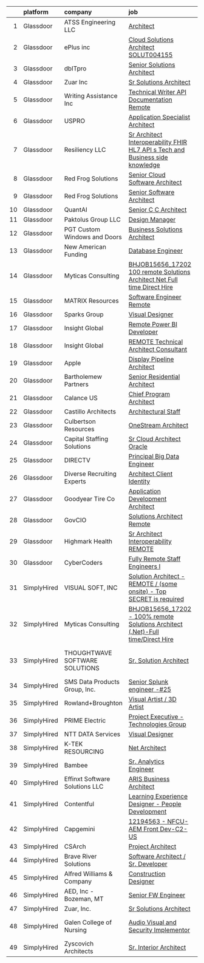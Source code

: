 

|    | platform    | company                        | job                                                                                                                                                                                                                                                                                                                                                                                                                                                                                                                                                                                                                                                                                                                                                                                                                                                                                                                                                                                                                                                                                                                                                                                                                                                                                                                                                                                   | update_time   | location                       |
|---:|:------------|:-------------------------------|:--------------------------------------------------------------------------------------------------------------------------------------------------------------------------------------------------------------------------------------------------------------------------------------------------------------------------------------------------------------------------------------------------------------------------------------------------------------------------------------------------------------------------------------------------------------------------------------------------------------------------------------------------------------------------------------------------------------------------------------------------------------------------------------------------------------------------------------------------------------------------------------------------------------------------------------------------------------------------------------------------------------------------------------------------------------------------------------------------------------------------------------------------------------------------------------------------------------------------------------------------------------------------------------------------------------------------------------------------------------------------------------|:--------------|:-------------------------------|
|  1 | Glassdoor   | ATSS Engineering  LLC          | [Architect](https://www.glassdoor.com/partner/jobListing.htm?pos=108&ao=1110586&s=58&guid=00000181d24c7a1eac890063729eec3d&src=GD_JOB_AD&t=SR&vt=w&ea=1&cs=1_aa538ca0&cb=1657090636874&jobListingId=1007984736159&cpc=33AFB7EF5A21FBC5&jrtk=3-0-1g794oundii1b801-1g794ounsi9ib800-c5a7ce7d3dd1570d--6NYlbfkN0CzTGK54TMLaR9fIcoqAIwtCc2KaAf0JHfl-B5wtAvHtrd9B6yRC3fzZRrvlcLyEap51I6rP62D4910U15aJ-R3p15kx-q2uArv-mwIkNLrSfmNdImWhh83GmXVR7VcSG0y-S4joKXRibnsQPHVSTFJRA9TgYE2nN6GtbdpV9fuBsccCi59G96UsdGUfy4ikfownBoMFxxhRpEo4_o5UtutQAr0waQ8krm7KTV6j-BZuRB_k5K0JQK9ZhoXObZRHDSAIJDLsY4ideWawQVgGUSc3nZtuKNEEgNaFMMR_5_bDu-t2QYdmYxbR3qDe8vG_csVS36PFLyQCYoK_EtDnkFRniDX3z0FkfdCzNaVUoAgBLVoEQkPLAvGIjyt_RZ5SpDl2-Uxs_TluvUXw9t0eGyqaRXOZF1sMtrk9T9PFVgmtBD4y3_UN7lFVy4wJcahthX85vHgXbgG7x8njy1ATAtK-9l1PiG8kpEx85VSaeIQk0xN6cK3elHq55h7lsPrvAby3Lqd924cQqa3naE0H5jF)                                                                                                                                                                                                                                                                                                                                                                                                                                                                                                                  | 24h           | Birmingham, AL                 |
|  2 | Glassdoor   | ePlus inc                      | [Cloud Solutions Architect   SOLUT004155](https://www.glassdoor.com/partner/jobListing.htm?pos=119&ao=1110586&s=58&guid=00000181d24c7a1eac890063729eec3d&src=GD_JOB_AD&t=SR&vt=w&ea=1&cs=1_988a79cf&cb=1657090636876&jobListingId=1007968314054&cpc=FA84DF7EA1EC2398&jrtk=3-0-1g794oundii1b801-1g794ounsi9ib800-aa9ac521751e4a03--6NYlbfkN0B4q5ZfxtiYuHthRCrlNTaH3IgnRrb9iipLWN6eJD-7mZ_ik5fnnuNKhefJl6Hd3601n-WqgtBvik5BODLvtZfVzb7egCjMIqj0sUzE-VhJAWQ1Qsr6hPLvSHulrq9yltCQIA05kEEqiJ_OpV6n5DXKK0r1b-kjVfzWyh2KStUPn5XNjvv3NJH-KQXjUNvm1kd0w5wXz1HFnyAPRbWX7tRJHT5msgqFu9WQXnDGhnohgUrhzR_33fs29xABVt63r6D5bjXTS1KOGxnBoJh_Mir2QCM6iVT3z8IvSVLSKFfadPs5IZhYkCJHZjE131NQWugcsXSVIfWNcbpqgEDu-rI6EqjWuSMJusmLvG6jZUN_nJ-evUX0_uYDma_slEleuB90MlvaVjdhWNOk8Kv8tHfKfCMi29P6_K2ToHZoFjKITu8fO3Y-WzDHwkyx1nODdnzyIxTd30nOCqZhEgEbD2nmC7PPYQPDxh-Fw6uoFzAIzwOZpCy2vtFpRcw9Cg95sQLtzLpyh18q9ui1JX4D3PqhLfczDvAwtAc%3D)                                                                                                                                                                                                                                                                                                                                                                                                                                                                      | 7d            | Remote                         |
|  3 | Glassdoor   | dbITpro                        | [Senior Solutions Architect](https://www.glassdoor.com/partner/jobListing.htm?pos=106&ao=1110586&s=58&guid=00000181d24c7a1eac890063729eec3d&src=GD_JOB_AD&t=SR&vt=w&ea=1&cs=1_28517a7b&cb=1657090636873&jobListingId=1007985071545&cpc=3E251C7E648E8D76&jrtk=3-0-1g794oundii1b801-1g794ounsi9ib800-600621c03c6bef81--6NYlbfkN0BzyIYrTMR_AjNKh_kvAG8N613gtHPANQ3sdLTkrtBd-xkCCUeUNGN61mnNShHWsimHpvX4opqe1cle5RXX913cvVBjQvDkYtMXFJ93G34yd8nv3c-G04NguBi9DG_Vs72rFD4bGekvxTd_f02csFGFGPir0rzH_aJm6NJp6oSrn4x0CYNSrRz5Wp3sxTU0Fe1lUr44IJktbvnWLVD66nLaTHMO1t0x_XLic1x_M_wyoqOVQqys99xh60oNkj9jvtodIc-dGUg8QYuAi1Nm-aaNckfZb2JhbaH0VmEO_98HocBaFwO_H5pN7rohBXbZa_p5Dk0Q1zhYW7Zq2Qqo7dLT124VWnAUV1TIJSLP0D0ptuZnpifLZR1wxeJpSmefoxd0ma044LPNqGy7hjrYGF5svS0fxlO-gzClRNWiSp1vChexw1hc3V9urZQdV5k8qQVflEbZeMM6SzD2ghAyuOBpXiT5Uh-ZUX_d9pPLI6hznjwak1nnQHrO1zs0kuF7eUi6a3qZaitQOA%3D%3D)                                                                                                                                                                                                                                                                                                                                                                                                                                                                                                     | 24h           | Remote                         |
|  4 | Glassdoor   | Zuar  Inc                      | [Sr Solutions Architect](https://www.glassdoor.com/partner/jobListing.htm?pos=105&ao=1110586&s=58&guid=00000181d24c7a1eac890063729eec3d&src=GD_JOB_AD&t=SR&vt=w&ea=1&cs=1_75c4a6b6&cb=1657090636873&jobListingId=1007979717767&cpc=FDA93C03AE7AED37&jrtk=3-0-1g794oundii1b801-1g794ounsi9ib800-26027f98ae2fe2ec--6NYlbfkN0AZiaPZyccuKjlre0e0RaBFeO48J0QExrO5hcuLctOVaIu_7Bvz8W8Uj9uVDP_Ge9XRUcrpyv0FVogkQ_lK-4ONOwfmkzud88MWUV6exsPHUQOSqNgQMYty6nq--qGXlcDZOwzTZ_BTPY6j6bzEM8_fl7fQW5ADFvmu69yw_sr8j0Q7WBm250hItitmd9b5wQGQuDnQSe7WjjgHyRs0hztqxyiPhVO0wvEQRVkmvQ7SYXOL0sBePptMp5bbGbrorP_PdfIi5uT_pAI97idquzpijslzfbRwBMfeP4Io7-MsYRuS6xdd0NmKM1cQJuWqzMdWQUCIfMh-ztuzHfeWNuJJi3maaR-7Wdr263aXxuUNDGVgj5o2-oR2aeP2Nr2khPn4AGEn5Z7LacZLh3HMed_0qqV2pmc6KFrW-Ezcnp4RWo4byonYE0L7BTCYSklbUSUmpIk8fEihqXsJky-OYBRb0Z0gYrW4LHa1x5P4LLLuCRYk7zy2pi58LUK7bxXVy_o%3D)                                                                                                                                                                                                                                                                                                                                                                                                                                                                                                                       | 2d            | Remote                         |
|  5 | Glassdoor   | Writing Assistance  Inc        | [Technical Writer   API Documentation   Remote](https://www.glassdoor.com/partner/jobListing.htm?pos=121&ao=1110586&s=58&guid=00000181d24c7a1eac890063729eec3d&src=GD_JOB_AD&t=SR&vt=w&ea=1&cs=1_118beeaf&cb=1657090636876&jobListingId=1007972107484&cpc=632C08DE5A4EA969&jrtk=3-0-1g794oundii1b801-1g794ounsi9ib800-8c97d43449a96c1a--6NYlbfkN0CbyqwCxf7BnLAPLY6j6nCmjwAv0qpbHdzsE_kjzGwLatUrg5kenURRh9CLOawPIOyGzBRND0PUALeFWx_BHiBDgA5vWY8tU1iccnSMpqj3nAIZ7Y0GqskV8PEyb4TbZ1-NV9dzv1VnQJXS76ACadLtr0ZZwfnAWj13ax1XoJ6jA7nIIF0XGmWH0LXuef746C0bJpjq31RK2jKqKd22RsD7fawmXWKzFrAoQaIFGLwiwqjXeeCjhPQWhqxRIoH9_k-TYBYwAUm0oEhuGq7VevcePUpqoSPIqVW6g6AIh4498zl4GdBrgvcgS__EYz3DZ6LCKqdsHhE6ngdewlSIv6jf1esFMXzY2hNyUUQhDENDjAfAj_SbCwQxD6HZwpwJw0I91Gsqo2Gq1IdmibjLpgIDEEWVL9F1eKdTL1sCazS3Boy7Yug0dLXZ6MPlyKcdpTjcsBIlkotbexYRhkiDdCuGSYHk7NPX90PmEG6mFJQLqlfxthQj_Gi3NJ-IqLzcnjVwcFUAd3ESDW8quTOkKh4u)                                                                                                                                                                                                                                                                                                                                                                                                                                                                              | 6d            | Remote                         |
|  6 | Glassdoor   | USPRO                          | [Application Specialist Architect](https://www.glassdoor.com/partner/jobListing.htm?pos=116&ao=1110586&s=58&guid=00000181d24c7a1eac890063729eec3d&src=GD_JOB_AD&t=SR&vt=w&ea=1&cs=1_345611c7&cb=1657090636876&jobListingId=1007977360006&cpc=92BEE8AC7E71C1CB&jrtk=3-0-1g794oundii1b801-1g794ounsi9ib800-945441cad278d235--6NYlbfkN0BRn4zFEnrE7Hgq_DYkZ6ukOxkKFK2hKx5vcgIJkJGtHqKbh0Raz9H8xYK0_bRMnt1LsfWYW8LUgJx2lomVMGTNMuh32EE1oT8PrfZURv0qorBhs0o1ZsIA7i3AQB-rw3cR_zDiIXfVIjVdIGdhLmccVpJs8fBFTcRYuH9fIwi-tz6V16VQW5oOGjy6vIzf-eQH_goCc8r0urtPfERrnuRF5xi__HFXG02FWPOLWtWuMsWiOJX09OtR4_B0ef-gjFFhTiNZdmb596GPlWtRmfLEflWMCCNr_X_kSE5Psw-tDekEe3MGBdYUq1iCFpygfeI801KJGr4-TT6QmpspEwq9Xa5lyUyO0fhEkKlu8Ce3XEcJ6DtgbizqcxcSycQUFHyiZelcnCD4tlMGz8xM-6UllXvEwRsiCdCBMlIeVJEfzWeHByagCRxcDt06wcD9Iu_tL-xvQsMfqgDhXveyX1sfAcehWO_Had-Nar7yBNyCivpAOOasrGN0gDWlLtDqsJA%3D)                                                                                                                                                                                                                                                                                                                                                                                                                                                                                                             | 4d            | Charlotte, NC                  |
|  7 | Glassdoor   | Resiliency LLC                 | [Sr Architect   Interoperability   FHIR  HL7  API s  Tech and Business side knowledge](https://www.glassdoor.com/partner/jobListing.htm?pos=124&ao=1110586&s=58&guid=00000181d24c7a1eac890063729eec3d&src=GD_JOB_AD&t=SR&vt=w&ea=1&cs=1_f14b58b0&cb=1657090636877&jobListingId=1007974041117&cpc=1CBFC3E34E2A31FF&jrtk=3-0-1g794oundii1b801-1g794ounsi9ib800-f0cbe4cff5e98322--6NYlbfkN0Cltd6uxyKZUA0mlAqwrWOAqYzaNWMNQvrQPrmFJNyQddAtz7srjl1C04CmA54wNj3Swyzcr40-j9WJci4ZyHrwp1K4gFfBYyIuJQCtQ0Wru4cdKXi8PQskr-spXuDPfazANXLEtlIgzNinVwbZhWt5VnpIdADrmZFY4JphDS2_j6efCoi_joc9UHNAzZE4iuzwvsNFDbO-Os_Uc6VQ_Zdj2bGw3EWj5MwZ0cCLpAbFtjTvSK0xuUwsDxShgP-8Qp52HKF-WhH9rmrILnc1eXfvLQliwt8ewkF1UChSoDRcfixMVAy4ng1d5b7JEBF9-xuvB6izIleKwpO7gnXQwORGYeGXpcBdhabbK2y1oec46AMvQQVV0W-nh5JeGPD3JTUko7OCRvxhKtUhN5Eluhke1npK7xdfeB8CtP48t7N6eOyD1Ql0sT-PZXUvL1IYbbmtSjFPcmuTKo4XWkGxLd7XMbnMQ3w7hvmdoafh_zLRIXFCQQVt6T7-5zm122Zyg8QMheyOmMCfKkZAHZ1oRs3F5iRfNR-_WEHTDECGEklh1ZnCfs4AV_97r0ZkoP-BS-4Eh2c4q4RhtkvB_qdviEOWHCxAu3XPaWpfegEfu04QzlVnKcUjHHAa4VR0HYPRyvM%3D)                                                                                                                                                                                                                                                                                                                         | 5d            | San Francisco, CA              |
|  8 | Glassdoor   | Red Frog Solutions             | [Senior Cloud Software Architect](https://www.glassdoor.com/partner/jobListing.htm?pos=117&ao=1110586&s=58&guid=00000181d24c7a1eac890063729eec3d&src=GD_JOB_AD&t=SR&vt=w&ea=1&cs=1_868e355a&cb=1657090636875&jobListingId=1007979636468&cpc=84DBBAA61F05C438&jrtk=3-0-1g794oundii1b801-1g794ounsi9ib800-9f7510fe75d21635--6NYlbfkN0AY7tPT0iiNjWhWFtgZaGuhRQsfxNFHum5Z81RjFHXq5iPGDx1RwkSDojd3JLQvGvawA8zuLtATNie2iYkob_O37R8Ke5B3JUj7SpBHI9VidUTdEapKvEfjtBSAQ9kZxIzMJYnRL5bpm6NaMjL9slammHBaugsuzLQi1Z76YuwS8jgnGWDlFQzasQM7z8VbR6bBmWshqZ9o9EtGafUpQkpZHjN6x-daAHF8p1X-cfGSlSMzfBA1agC5bwyCsQQTGCnX2QMSgj5oQ_2bGLE7oXdS8WxJnq7d7_mIoxPXBbxcgd9qFPTuIwFHPpHlytoxCKYmCa2lXpnNvc1kNBG_l10w5NVf0h3VqIAl2oSsXIm8rQx9vqzB6QCGkMF86afOQ7W3bj7T7CNhQkzy2hfJOTdklK4Hr1kDB-39wHze_CPArQ5GtyTO7J-qZRDpaTtl1hNO4loB6wXiDNI6iuzSEswU5E3eosrPbgJLbi_sP6iVmUnvoxXgoIauyNshCbjzsug%3D)                                                                                                                                                                                                                                                                                                                                                                                                                                                                                                              | 2d            | Remote                         |
|  9 | Glassdoor   | Red Frog Solutions             | [Senior Software Architect](https://www.glassdoor.com/partner/jobListing.htm?pos=107&ao=1110586&s=58&guid=00000181d24c7a1eac890063729eec3d&src=GD_JOB_AD&t=SR&vt=w&ea=1&cs=1_1e31677d&cb=1657090636874&jobListingId=1007984844262&cpc=63E4514951618C5C&jrtk=3-0-1g794oundii1b801-1g794ounsi9ib800-53a406522b03e55c--6NYlbfkN0AY7tPT0iiNjWhWFtgZaGuhRQsfxNFHum5Z81RjFHXq5iPGDx1RwkSD8gKGOfzvf-c-rAujdd8KC_a6KIfzXBcIAXEC-KJzK5r8cVIsA7QuYVlhXHNgmGO435YTEgneiukrqb5ygcmZJdOT29-B9h1vey68dJk6fEGIoJ6Zu-gQqeL7ZG0RppegUv88GUQis1hwZv6IGkjNgBT73MoULnCyycaivUiQSJGVdZ6IEpWH5EebK1ULOC_TGVaw-fRRJ3KkDHdI-jZ8oS83Dv45_8f7SYr1LcxKocN_G1C71ApZR3y1gB1iRKomdvWJ_D5z--rWtz90OHOdWlWcJeXx89k8obdFRlmK3Q-82uARTiLYYOZGWgq82iul38yvBEl81u8IyvBcnsApJ2LKbN7fuImlUlrYkv5mUMhD8hZLW1RoW2KgmM0-qPGHujnA9Slias2Z3YpKRnyaFUdKyHAf0FZVitYZQhJfpRgWV0pA_VIy_6rYpjyDhVsfZ3dGm6DkorEmS7J12CKv9g%3D%3D)                                                                                                                                                                                                                                                                                                                                                                                                                                                                                                      | 24h           | Remote                         |
| 10 | Glassdoor   | QuantAI                        | [Senior C C   Architect](https://www.glassdoor.com/partner/jobListing.htm?pos=102&ao=1110586&s=58&guid=00000181d24c7a1eac890063729eec3d&src=GD_JOB_AD&t=SR&vt=w&ea=1&cs=1_c00247a9&cb=1657090636873&jobListingId=1007977658667&cpc=BC616B31DCC8F979&jrtk=3-0-1g794oundii1b801-1g794ounsi9ib800-8a9c1639fdb1ad95--6NYlbfkN0BHIfC1zsKGIu0R3teaIu8liT7fbRNLaQeDQfcPJweUK9uUr5EuWDhTKga_8tl2V7kPmob6HipLMfwUqi7HXZ1t5zQCU3r2fSbUEhoc3APVLKJs02F6kKwgcC_PrLq3_TTbs_VOcrys6OLbgfQBPd7zc-mgnZrSp0Q7n4g_hkrB5x2W6CgthqX0suLHVeBF_DVo9HJ46h0oEGzRZNI4P8-B0SkEcQWTXo3Urgeci-yVraMslp3Y8qn3ruL1jDt2C3u_kclu0WdhJg7h6td8zGCLDISFn48-Hfkc9r0T6KTiLSEd6Uh2LTl8YUjKNbiBoM0kqZOkG_kjA5nd7J1xOcwuBZrlU4DuofHPydEMcr41aowr91p8i7chubV3PnRl9vSF7JGa8zmqpsVS_7jji3qN4vNIJSuH4p_AmCaqMERRFHG5_t967hnFp-kQxoCY0EjT67AToHddoiEssEvg13h2c1NkgNQPHkI4o6rsXL59I4x4EQ7hvZXKD-GXc1V0TQOsCs8U-O539A%3D%3D)                                                                                                                                                                                                                                                                                                                                                                                                                                                                                                         | 4d            | Remote                         |
| 11 | Glassdoor   | Paktolus Group LLC             | [Design Manager](https://www.glassdoor.com/partner/jobListing.htm?pos=118&ao=1110586&s=58&guid=00000181d24c7a1eac890063729eec3d&src=GD_JOB_AD&t=SR&vt=w&ea=1&cs=1_4a483d45&cb=1657090636876&jobListingId=1007984829468&cpc=18C9CE28155C17C5&jrtk=3-0-1g794oundii1b801-1g794ounsi9ib800-e07571a0407dd0b9--6NYlbfkN0B54ajYZUJufWQuHq1Td2SjtB1IgWbFfR3QLCx5xe4gvbo5fa95JcSbEpoPf8wOaJibZqMACgBtvDQtbpzAg_OomgfEwXbGHTZFO1fHt-fzrEWl9EKPwIMdGYlZXp0cIh7ysVEDoVZpt8iP6kUUGD3Yr55CkYc3j9B88D8d9ucB_6wwV8ZOe7qLhaxcpr2cLCHY045Ti1qkux3TR8IPlulYHlzw-OrQNtG8DBlyTZCwdeFHKeN1CGonMbd0ut1vmdaqqkGj9-4QsSpXHFcW6tfIyxuIzb73aNfnlpKPgJSo64xF2dpcnxjDdVJJKqMUIugch65IEDCYqjWkzmJZ8qk2ggnjMVvHtHu2sPlbn2v8qTH9N6GxHfpBgkqgN7BbJhffOuH5bO770HvR5QRzv-0JhaMcnFQdoUCCGXkoqw-re4j_-31Pz5BlfQl0tKEhxDEXNs-wjVXbQELpqYdmSIQ3uMNLlaEGwizbAl8r0QUMgkoJH54bsayAyrAtBAp8tnI%3D)                                                                                                                                                                                                                                                                                                                                                                                                                                                                                                                               | 24h           | Miami, FL                      |
| 12 | Glassdoor   | PGT Custom Windows and Doors   | [Business Solutions Architect](https://www.glassdoor.com/partner/jobListing.htm?pos=103&ao=1110586&s=58&guid=00000181d24c7a1eac890063729eec3d&src=GD_JOB_AD&t=SR&vt=w&ea=1&cs=1_b87ad934&cb=1657090636873&jobListingId=1007968627302&cpc=90E10D0C903B794B&jrtk=3-0-1g794oundii1b801-1g794ounsi9ib800-d1f1ceedec1bf2d8--6NYlbfkN0CMEbTSwSzU1IW97ywJYYnqOWrNpBLK4VX1F-90i7rZ4Mt5YBoxnkmxflezYoO10CWmxQDOnk-RdEieZ5LPnk0VVX-z2jepO7kn_VJDloTs5jf3EfmknQZ4WcgTHffqPzWHHIWuCsPL7ipTDtR3GTGPdsAKUAK8p1nfR9vu6LC80HScdaa9N8XAJsiB1KeaBZeO77cGyQk6x1j_8T8-GH2uOUgPNFgzpXi0CdarO3bPRafuemh2FR2p1y1BCaI6TDrlOGtbPDIxYcWY6hczcQPQOhuZ9h3z0SprMPSk_qJqmClEApfbyffCqBbbtaFpph34jCbbe_xakP2iPpYgEY0jMBftzn0Vt61aQ5-8MMTdOIHIm9qgJx1Yn97GrBvAX3agEulRgwS8iLbzQpFJMGc03qQtTbPUZmsL9RyeU7PVD6hExMfVp3aGKhX3_ka3W7cxJMV71sSSPguE1yKc1pWpPKUxWPWKEFoXFfETWNMxM7TFK0mfW5Ky_56-cVYQwZ01rN2RzxhWCuqb0JY5vnkx)                                                                                                                                                                                                                                                                                                                                                                                                                                                                                               | 7d            | Remote                         |
| 13 | Glassdoor   | New American Funding           | [Database Engineer](https://www.glassdoor.com/partner/jobListing.htm?pos=109&ao=1110586&s=58&guid=00000181d24c7a1eac890063729eec3d&src=GD_JOB_AD&t=SR&vt=w&ea=1&cs=1_7f100fd0&cb=1657090636874&jobListingId=1007985725386&cpc=AC285F3A3ECA6BB0&jrtk=3-0-1g794oundii1b801-1g794ounsi9ib800-ff0963b75e2fe558--6NYlbfkN0C2BFb7Ub2YUp4strrym9V3pWtjyRKtgHKt_kMzkewmGGJEved23y_kY-GSZp2akmNjnsrVgltbducLqbVIGxSYBrNmqLKvFhhX37uOtuAw6pxO1yVW0WI0TVIduvBd4ihQ5xRisTppLsuqIPgBYOvMZEuvdFtciPqi3UMnJUN_UHiTWgO4Ce0T9K5-sjUNUzDbmJjetPOC5JXff-mz4zqCS5XPgWb7RX8kf_fQKzyK6zBTk3Gs2i6sLUUD0v3C-BPUmw1WgAexqmiyD1uogA922rXvSSl_d26_6LTTyF_rCln2bQqHjb8d6eHC7zuw8xXDk5K53yq5RIr99zYvXg_blieCLzSV89f4QLJ3QK8_Ke4Ez3TBwRCGdLlvZhsFchpDlVo-8wNH6Srpe0jdj8ClDX9L4izEB0cR3VBHsjbaSBZx8WHpln3MPH9jOWg70Y9PriwCKFoGzeZw8snOrfWoUeaoS_59JXuiEWkX5V9vxMVhklQlAWVJ1HdVzXjvT3M%3D)                                                                                                                                                                                                                                                                                                                                                                                                                                                                                                                            | 24h           | Remote                         |
| 14 | Glassdoor   | Myticas Consulting             | [BHJOB15656_17202   100  remote Solutions Architect   Net  Full time Direct Hire](https://www.glassdoor.com/partner/jobListing.htm?pos=130&ao=1136043&s=58&guid=00000181d24c7a1eac890063729eec3d&src=GD_JOB_AD&t=SR&vt=w&cs=1_c32c01bf&cb=1657090636877&jobListingId=1007981127467&jrtk=3-0-1g794oundii1b801-1g794ounsi9ib800-9b25c525a99fbfec-)                                                                                                                                                                                                                                                                                                                                                                                                                                                                                                                                                                                                                                                                                                                                                                                                                                                                                                                                                                                                                                      | 2d            | Remote                         |
| 15 | Glassdoor   | MATRIX Resources               | [Software Engineer Remote](https://www.glassdoor.com/partner/jobListing.htm?pos=126&ao=1110586&s=58&guid=00000181d24c7a1eac890063729eec3d&src=GD_JOB_AD&t=SR&vt=w&ea=1&cs=1_c2451b8c&cb=1657090636877&jobListingId=1007958108216&cpc=4F748F1840550ABC&jrtk=3-0-1g794oundii1b801-1g794ounsi9ib800-8068608305ccc952--6NYlbfkN0De5ppvndiyxA0pMSLQzOe_j9Mra0KF_8EhxTxOKXtZIfhM20E97mGJ28x3XA14Fw2vGxXHBg4qGNLg5cf3X6OmlyHFNNdDLVOrAWkY36_HyDNonQGELphYM3Wubmj2taHqa1AFvYcB5gll24ZSErUlz5QqCQHXOlnlkTL0lasScxcGQ5e0RLWl7j8jDYFjxsNPSvDm6Mn1BdwZdtpYT5FqR_OTrBLFE2VcMAhRKsGedZRw-5Vs5GcmvODXSRxGQ--J9FwV0xZ1S7NExjNKSTFFDW2hUYsTIHa0uz2ZDZ_3qA8X4ey3DwAZWHZL0xiZakjcKvUeIvGWNMwR11y7Q8mEaU1OwK8toaV5564rDR1YaMUj4KiRMl9SL7VBtpAc2KRx0KcGm40d2ZVWdirB3UuVFHJdzSBEaVO8tOekqZoTBDPbqTc0gRawUyKfkqKJAMJSceaivqmDEFEwxmqr9Aqn-USYzXrLkoVHE8nsOw7BncC9Rq0w_FCK5Ph1coQsJArJWKxbMvxvqsg-a5ij0d1_X1SuTOLZS3Pol76oboAkxg%3D%3D)                                                                                                                                                                                                                                                                                                                                                                                                                                                                       | 13d           | Phoenix, AZ                    |
| 16 | Glassdoor   | Sparks Group                   | [Visual Designer](https://www.glassdoor.com/partner/jobListing.htm?pos=128&ao=1110586&s=58&guid=00000181d24c7a1eac890063729eec3d&src=GD_JOB_AD&t=SR&vt=w&cs=1_f8f671be&cb=1657090636877&jobListingId=1007975315320&cpc=8795CF9063CD573D&jrtk=3-0-1g794oundii1b801-1g794ounsi9ib800-6f9d54796fcb816d--6NYlbfkN0CVbIAoVGlVV0muHIzlWY31dYj5hrVkKa7qBWZ-hZn3g-zWnitpxah_RyLopvrEJPKGNVHkP4BEyVXcBiWExKZaLgyJCtFSQyRl2jwvZrsd_lm4hDi0g9llMeq5j5rEbSGyOLvtyf1pgb03FpHKPuSdrN9M6CCkObuXg2bM7tzxT8AzfAfkFFfLMGnYDEZPfTO_YjgHAD6b6-apwa1gqSm5YTigBfkee-gS-5xFGNKpzU22YzASw5cSGEJliUwtU5JEOjhD9P9clMnqhzYYxrT843_gZM-s9l1SuBe00HE51cS7LbXLvIgv9DWFfIo5b2zR1u2UcIb8qCdMBSlmt5-7pYA0SK28VryaI-w_al5J7FAUyZeB5a5Ehy_unCzC-3UvtfcJ3UEwc5jUNT5e33hg0HdQBteI4GJ0G_VrnUv2udni3jfdf9uSxf9pTkduk5iChzLV73lisJknhaj5oOthQCONz3HQEYWWm_QVFDHlxfAGZLyi5paCjvLt6anTVKAYZggZezHXhw%3D%3D)                                                                                                                                                                                                                                                                                                                                                                                                                                                                                                                     | 5d            | Arlington, VA                  |
| 17 | Glassdoor   | Insight Global                 | [Remote Power BI Developer](https://www.glassdoor.com/partner/jobListing.htm?pos=127&ao=1110586&s=58&guid=00000181d24c7a1eac890063729eec3d&src=GD_JOB_AD&t=SR&vt=w&ea=1&cs=1_01e72c7d&cb=1657090636877&jobListingId=1007968730855&cpc=8795CF9063CD573D&jrtk=3-0-1g794oundii1b801-1g794ounsi9ib800-6fa6455e8fd380c3--6NYlbfkN0BKkHZu3wF05EeDimN_p6sYpKCMArvwa95YdH7UpkaBCiPadoOw6FI3wGz6Ok-pEcukesbSMqdI3-M6SupP2yGFudp0UsUWw3av0urChfUkB9rTreevTv-JN3yRzlKChfmg-VD4zSTCPC47yHun3beMFC4WrDQTa5Ao38lZ7SgGYv5WDX0F7jcN764mkjsaVmwoUte4GraN2mBE_rWUD64sUxiCLiu0UK8MFz6j0YAeBwlQTDB851QX_ar00_tuwcBcOHt20QDlbR-npQJQeMRHB1K41X43Pu5vf9MTCvTN7FT-U6kf1W_ua5KR-LhMISu2bPkue-bT6CYFry1SijWWFhcakh8UYVkNW0c9OkT6iFsM3ipxAUnwQsIstw8oVJbdJV3UHupw5e4-HOr8l7PSDyHjbZS3_Rj6poGEozR4ziy-u4Kys1vwowsLrpisvXBwBXDWFf3w174OfTm12_6jHHFroY-hwBTOhwDykORDFmvQVgxhfZKsy84qUaptQsfgSvkPzyLhgg%3D%3D)                                                                                                                                                                                                                                                                                                                                                                                                                                                                                                      | 7d            | Remote                         |
| 18 | Glassdoor   | Insight Global                 | [REMOTE Technical Architect Consultant](https://www.glassdoor.com/partner/jobListing.htm?pos=125&ao=1110586&s=58&guid=00000181d24c7a1eac890063729eec3d&src=GD_JOB_AD&t=SR&vt=w&ea=1&cs=1_316e3ded&cb=1657090636877&jobListingId=1007969110823&cpc=654405A9B1E0A9F5&jrtk=3-0-1g794oundii1b801-1g794ounsi9ib800-f22a9eb1695a6741--6NYlbfkN0BKkHZu3wF05EeDimN_p6sYpKCMArvwa95YdH7UpkaBCnuUCEKHXotS0_EwbLzIjYdb7KvAEyL7aQ7EZLZHJ9riFLLr280U3nu_N0d_0-jF5A0GnMANkzluWo-T1NlsU-H6bzFZqdgk3XvnwyHxGz5OlsfrkIOueG3f1YY17NLqXPSh_w6FWZvFFz_t3cF_J_cYGz2ep3xeLsjvaU4K0qAz90jCabu-lqGuS8myAhhL9gMvzWjMynDtJbjeMxDqZGGwiWIiWz1-Ug_o3H6-zJgsFWY-g7mDTdGHHkWMBwdt7WLlTDIHpUfma5u_6Ts5ufvQX4H28GTsVdtvtmu3TNElJ6boyF4nyx3OboEB7l8KGD4cOmWi94yCobrvtwTLDUQ2K_KdV0_7blA0Y0ztAjMPr3FiyylUKgKw6IjedVtEGvlAqDnXaF6RKsy9-mBtqiso3g1TrG6dhsQMEuZQRjyeSg2Am2HRKHaHxVbJx8vrpBDZroJ3J-0Hc8KMl0vUnCjl4EOEOtFo3LCgeZ4EupEK)                                                                                                                                                                                                                                                                                                                                                                                                                                                                                      | 7d            | Remote                         |
| 19 | Glassdoor   | Apple                          | [Display Pipeline Architect](https://www.glassdoor.com/partner/jobListing.htm?pos=113&ao=1110586&s=58&guid=00000181d24c7a1eac890063729eec3d&src=GD_JOB_AD&t=SR&vt=w&cs=1_239195a1&cb=1657090636875&jobListingId=1007958038350&cpc=4F748F1840550ABC&jrtk=3-0-1g794oundii1b801-1g794ounsi9ib800-ae00cbb953316df7--6NYlbfkN0BvKrLyj5gPmtZO9T8euul8TCxuuKNOtzRJOomxnwSEodTz2Bc-sPZl8WPllYOnI2hO2aw3qf6jg0OpNQ46sl7TNDf_R5HuVfU7kxBBV3qIP69BRg1GgkCc1UrhnFhWvXwKGIRS8w0y7BLeklKBuk460QubVjUYkAA_zJHaWp2ciFMM6Qt7e4XSsYteAQ_PoPFJwVJnTfH88NqNzxFcHqrvI8y7-2vYh5rZF0z-BosYELX4gYWBU7rzbhbK8ZL36WoqNi2dN9DyCdeLjrHx-h0L0yMYtjRLUbe5xH1ezTMhdielReOLPArKZB8_yL1rS35jKP6Dguqpvqq57GGf7km-homsUrJr4BUyMPc7-0KZXENaZnDdvdoK8Oh41dRawxa8aWXnwtrOLMTp6UyHGu6glcUD6WlDb-jRhNU9S8VJk1QGmBJKPdV7UliIoTvM2LbLYiyWkMG_p3W1yvGrWFDXwmi2oP01m8YNGBvRurQnAJqC3J9BHwKhzVQgK2GUJ6r3QzQnSFY6mdnEGUCbaQH-9Bn9DdTo2cadjs1ubG052uKay7j51s_sJigv49XCTvAjZfHC9XDW_YGVISE5cmKm58kOdG7Y_fuBf2Bmykms4T9ZlYWsFfbcFUhlGhuKQkjQmxJkuaAuQ4oBLAEEz_dmxR85KQ7djxig_pH3YPgS4OzwkF4EMaU6utHWYAp61GDZ4dHjcsWCN1Rxe8GsSM88J-2zr4nR0Al3WylnfSAfeK2M6bjaqAx_EMJeyGYeuoV8_WVUP-1fAHPrjY5Bj2rvjvyGvoATMQzMIbw4ir3RHQSbBaJ7_RNM6G2FeMEvqCuJ6PN4CjiaGwYw2od62pSp1Mdok3hEJpXjKFyB3zzJh-ZxbrAyHmf4zS_3Nf100hfHKyJmvxeb9PQTUe4MRAyVL2SmCUO900GkpWfLk46qr-d6Cc9Q7DhxVPDxGVfVv3P0HplGn374uyxIN367OuYV)                                      | 13d           | San Diego, CA                  |
| 20 | Glassdoor   | Bartholemew   Partners         | [Senior Residential Architect](https://www.glassdoor.com/partner/jobListing.htm?pos=104&ao=1110586&s=58&guid=00000181d24c7a1eac890063729eec3d&src=GD_JOB_AD&t=SR&vt=w&ea=1&cs=1_885facc4&cb=1657090636873&jobListingId=1007985691802&cpc=3490D71336BF6258&jrtk=3-0-1g794oundii1b801-1g794ounsi9ib800-44dcc389cd6592d2--6NYlbfkN0A4hgeKHdLyHgzaskNEvl2xXMVaueUT71iJOYpLYISQUHyZh2WxViHTQeBD1oY_aJWsIau2s_9JY6eZa2QV7_PK8VMFowLvn0anpCWHuw_y8ZcL6cbg5_aReuTtIZvpXrtflAlvNuQUyp2z7ceKBwYWlAsATcJR8L609Tj5ehrDoYEQ3ZYaYEgI_f1p3tEPo2hWROAAiwO62fyuVswODCWKBp5pxMBmE1ntbYAKbTPA3KOU5_11H2OhSLfr_Z1GpCSvPXaQsRdarsUN3HQSIpzy2JvKXg3-3i0-nVmkFWRyXXFBkxRL9WOslJfq5UZ53mFx4wxZr1L7KlcdpxzhW-pHAMAH8D7kbhlbEPB5knuc1zAva6Gql0GBnoVY_OvW1OodN9V4SKltHqHagdFo73XTcvs975SIzxEnmKcrZYstdVHfVDioCZ2I1EkGl3i6PvHzFfC9BMwr0P68fFmplCpK9We9OuSXvliODI576JOBC06i8B2xLJVaFHjOuX9Sq9Dko9qdAOIYxQ%3D%3D)                                                                                                                                                                                                                                                                                                                                                                                                                                                                                                   | 24h           | Palm Beach, FL                 |
| 21 | Glassdoor   | Calance US                     | [Chief Program Architect](https://www.glassdoor.com/partner/jobListing.htm?pos=115&ao=1110586&s=58&guid=00000181d24c7a1eac890063729eec3d&src=GD_JOB_AD&t=SR&vt=w&cs=1_c0be9583&cb=1657090636875&jobListingId=1007971662043&cpc=009A9C8147DF705D&jrtk=3-0-1g794oundii1b801-1g794ounsi9ib800-b0c16b36e7c26f03--6NYlbfkN0CUxI4io42tSS62xnL00SrXi2yJmCzdJxEKcpG7rurhb5FjF5g-iXmZvTARN1VglQ3COWQjuxrBumaJxj2APgssHRz1HcenbgNF8o_Rw9yEeypNQN9NaXYt3Mno6NMoSp4RF78NQCzIdaR7G5fNMOSi1KtL-uG2ObBCHnmopQ827wUoGOndXBKuqPzT_AkjvdBjcqAY5bSQbqhlJ3vr_J51cfOkmb-34FMJaWKDC0xCnl4lVT86k_we_4K0FMqgvMtyAOUPY1FU-coF7tVb7RgFJHbp1W3XhTyWJR4IUcUnWOJK0PpvGkVVFLEWqWVt2C72VEKCZRQ9GjR0Y4meofBNKta0QGaFlKwSdQaHqbIrSHLo_7f9jNJVKn3zcmcWihXPmajssMzuXc_WYiE3-5ClBvajgy8tmvvKAM1ddHb4O_lE9Ts0oxsA6YdVixNgvdnHzWB-MCFt1VgGwhexBWvGvfP7KB6jgIHqOBj5d-ELNAxdO_GC8R3Tl-ZvYBBk19WZqfI7PxR8kL3YHbXVTyH6MRCFUflGAm2oD2Hx46lp4Ev-nx-5SgTxVxOUErrgHcp071jtK9ZTk1mYZ21DBQb-xEZO8cVwpTJvJBjz9nLvaQ%3D%3D)                                                                                                                                                                                                                                                                                                                                                                                                             | 6d            | Atlanta, GA                    |
| 22 | Glassdoor   | Castillo Architects            | [Architectural Staff](https://www.glassdoor.com/partner/jobListing.htm?pos=111&ao=1110586&s=58&guid=00000181d24c7a1eac890063729eec3d&src=GD_JOB_AD&t=SR&vt=w&ea=1&cs=1_33359291&cb=1657090636874&jobListingId=1007985259541&cpc=22ABB673398E21F3&jrtk=3-0-1g794oundii1b801-1g794ounsi9ib800-3d1a8e69bc722d64--6NYlbfkN0BxkLIcfe0oqaYINownie861a0BJtkzmJW-WyGv8J0JYIhtfgDOowTGjrzcx9fBKsZmwTZqiVsuHAQ7sX7x0vUN9GFH842tdHyxzDDuHuIvzoArq7GGZHQ0QMR8W05oHEEEp6BYBvX2tR52xUdS3ZID_b0VQWIHZcOFgCHnmw51JgzfqksAP6Ee_89XgwOiZVsRW2-2PinhLqGI3TxywFzrb5r7zMW5g9wF982gGRzVQfZstgtRCoMArun0IcLBsbnEWKijMNic85vRh4Y0FhqULGumTFqF8rhGkXiLqIaAbcSlsQydBsf6lrSn1apZPcDSj2NSZytLr03hij4tvNUZKGiapnD4050H0Td8qLnxc97Nym9BTuEJLJTgKpl60lJm3fzDyOn6T80_ZfFyiiE059VKP7jt9jQ3p40GbvGXoKudak7Ox3a3df75cwfNqxjAOlFPlEApDcL34D-gYEW2V34gHlDN2aboE0FFZlUrfxwobJxeJXB4SIZhY2UfJusIeYXW2eUg-w%3D%3D)                                                                                                                                                                                                                                                                                                                                                                                                                                                                                                            | 24h           | Denver, CO                     |
| 23 | Glassdoor   | Culbertson Resources           | [OneStream Architect](https://www.glassdoor.com/partner/jobListing.htm?pos=114&ao=1110586&s=58&guid=00000181d24c7a1eac890063729eec3d&src=GD_JOB_AD&t=SR&vt=w&ea=1&cs=1_909ca83a&cb=1657090636875&jobListingId=1007959941949&cpc=EA19F5B90D514204&jrtk=3-0-1g794oundii1b801-1g794ounsi9ib800-5b339f8972b7e51a--6NYlbfkN0CCCl04KQSNZdmnF8tOZa2uBJ1CAgDjH17reR-tx0627olEHxF6CFVBz1MNT8L9cMQlfrA531gqaS4sb9_cgcXPE89FN43pJvN-8b56PTKlZcYYNlYEVz3PvYav0K02cXFBqRVGQCApE4DD9Bgg4Z9BwqcZQvFU09OFvkcEiKLXcZnWcU5OXBjvnXCrcQIAjTeIcgVGHfP41mVwgde_I1m06zH-QnRlCodXpfif2Hu1-fLYhETqxPO4gyx-wl4PGWYGMnDJsvc0kiTMHs1cFS4BvzzIXjI7tcO4_h5Ec3jGQOabqOVwSDs8oxMjZgUIwLeGtmJrDgvknSqwpnEk3PO9eanw7SYAUf09QWf25C-DvZL1uk_m0whj_PvDUUFgc0L3ZixRXglBQ1BsDtdFvgD0rwSGw8RO1xqPuTUJSAQC_4tqcqHgmN17EozJAOZR_C4tXwx815GAcs47qkUQjBPeomgjT_ZShwfCsbC6fIQECHBr7eqhhSbZZtoKGN1406r8ViElr2VffA%3D%3D)                                                                                                                                                                                                                                                                                                                                                                                                                                                                                                            | 12d           | Remote                         |
| 24 | Glassdoor   | Capital Staffing Solutions     | [Sr  Cloud Architect  Oracle ](https://www.glassdoor.com/partner/jobListing.htm?pos=129&ao=1110586&s=58&guid=00000181d24c7a1eac890063729eec3d&src=GD_JOB_AD&t=SR&vt=w&ea=1&cs=1_f6234bf3&cb=1657090636877&jobListingId=1007973684303&cpc=2CAED5C921A5F994&jrtk=3-0-1g794oundii1b801-1g794ounsi9ib800-db4a130971c8be88--6NYlbfkN0AHXq2vAVwR3IH7wgnTMdWCa3HguypIXx0DFudX-u0zu6XSU0N9gDGCMsnO9yvyAfMJDZyJdwgILZcLyNLJdpxXB5EB3gYSdTnvE-_I6Bh4S3yAUMRRNMt2efvOCZBew_XUlh4NZvY0LaoKKpYxGSIVl5DL5dsItEiPdBf2xXasa9c5V8T0kc44bFLP5F6W3zHfNiVKMB4ZL9Jd5kgPUXtMYxNbH8Gq0u2Qei7htJ_SjTmZdS5Bi6woSp1uzCDzmIJxppoTdJUIfe3TO80lcAmJ-MM8Zntc0zN7Amchvl3YWv09al_8pRyGnZ-2gelMH4kSf_QdRBhXOi6TPKSv2i5aVJDvZIEncmX09m9WC2qO6TMGZtxiS0fnrfcIn9Gbk9lGG312lrjyP5AmQ554yA4Xj7arGETX7Lg8DppwKumjVjziv8Yyqk5apx7dy3r_UrAlPLlRiSpW5y3BwN5Oy74aGSmdH3ZqXQEcyOdWwoLHD7UUaMAzjE3OSwYniX0hLfWo1Mdtuw2eWg%3D%3D)                                                                                                                                                                                                                                                                                                                                                                                                                                                                                                   | 5d            | Remote                         |
| 25 | Glassdoor   | DIRECTV                        | [Principal Big Data Engineer](https://www.glassdoor.com/partner/jobListing.htm?pos=122&ao=1110586&s=58&guid=00000181d24c7a1eac890063729eec3d&src=GD_JOB_AD&t=SR&vt=w&cs=1_417ef6a0&cb=1657090636876&jobListingId=1007980664955&cpc=334ABAF5D42DC775&jrtk=3-0-1g794oundii1b801-1g794ounsi9ib800-24c98c3f85ffaa09--6NYlbfkN0Bg-vCOmr41z5O6cL3bVFLNCmt4d7jQ60EdHBZU4QjMGyRF3OJkwwC0GQxq9DZ5KcgDhKdF_D3CMq3443YtMGkwrFfEXIysTlwG_3kt-eh6mq4-sEdgByDdnLcPd7Oi81RiLOTu4w65Z7v_uCX2rV0bK5jCkvMBCr74HFHPg2_QKXxIU8SW-7u8ZXET92P5WgbbvFIPp6UYtIsqsqK5DG9CmTJO_0eTF-w0VWoMST0ZrwhUM3GBjNG7IzjBd1FtSAJGwiFEalgkzN9V3W4dx7ufKphUZIPS_wts_xMVqweMAbuGG5H4_Szpr57XO0k4KlOBhf-EpCfuREoQ0GE2C1YObXx3BOVquQYgQoHiNPw6vBa241TLiNBbu86endaV2RRroHTpI-MghK8LpWy_qVxgKEUlmKOCrpG4nGPU4TkeqFUxBvA-nfvs)                                                                                                                                                                                                                                                                                                                                                                                                                                                                                                                                                                                                     | 2d            | Atlanta, GA                    |
| 26 | Glassdoor   | Diverse Recruiting Experts     | [Architect   Client Identity](https://www.glassdoor.com/partner/jobListing.htm?pos=101&ao=1110586&s=58&guid=00000181d24c7a1eac890063729eec3d&src=GD_JOB_AD&t=SR&vt=w&ea=1&cs=1_1e8f47aa&cb=1657090636873&jobListingId=1007973756042&cpc=87E10CCD0B336EFC&jrtk=3-0-1g794oundii1b801-1g794ounsi9ib800-c8d67fd42df56330--6NYlbfkN0D1c9E_lxtBajamFj-lua9cc5U_SIG636rCDb_bf3WCXoxWsorxHqzMwcQ7fmk9Hi4oYWjd7N-hJ-LKSBceXeSM11VzlpzxYwuP5UaWAmtKZdrVMeLkNDiMRE-OIBRoNB1K-Py3rLVfLkS-67PcL3hG3AMkIomAN4vAeJT8VIbJ6WPHIB0tsXl5DdSfvflindepxOkJcj3eBU6gY096hDzz6V1iGVYenGWmqIeaI5yzQbiEUu4eD9GoCKRCo755Idrois7qxN9lGJTlFs3_6R1BRyKLLDjNKqW4tcx9-3Nx8PoRHSBx8LWW8Ph_cGxmcJxwHAmwOw86tRZ6mYJ8w0yw7ghU_ehoD7l9gWMukKFFfaqClALm8sdcx3sBHfUQLMrRCC3Y3_76o9tfsQh71NLC6DgXtWe7NWf9twrausR1T4lkD1B9ReOLsaUVTT3FsvpMLG2h69eBfn-VaLrcQBwuhswcwfKz3hH9rFmu2MEz1xadNt8_-EuAkEZ5IB4LzEQ-mRM-eYhdMcDhVGVXDdAF)                                                                                                                                                                                                                                                                                                                                                                                                                                                                                                | 5d            | Remote                         |
| 27 | Glassdoor   | Goodyear Tire   Co             | [Application Development Architect](https://www.glassdoor.com/partner/jobListing.htm?pos=110&ao=1110586&s=58&guid=00000181d24c7a1eac890063729eec3d&src=GD_JOB_AD&t=SR&vt=w&ea=1&cs=1_bf7e8a1b&cb=1657090636874&jobListingId=1007968264898&cpc=71D4EE06E32D485A&jrtk=3-0-1g794oundii1b801-1g794ounsi9ib800-094babcfb3a9818b--6NYlbfkN0CXIfSNfItPuZKGr9ali3trWJIH3gXKbEr8lXkR1FwPJ75Q_d6Zj_toPGQc3qlMAmBPmA5hxCXd1B4y5Qcwk3SADhiFwbqymJ-mvKK06XeIclr1tiiCqPh2U_bDq4GRffHwZ3reOaJ9QbcTa_Z610wMrnudmr9Dms0-o2ECPx6I8_DJdCXutROgrbQYdUEMx3WPjs8Fxczby2jDy4ms1RLZOlgkNLuAOmjUNVuE1K0z5E_wGoIXfMm5_BmJz4WkaRABGD3s7Twq3dVEvnVwGXvvD37V79gbzv0IztemXRYFaSvXGDSgsXprl59fN1TpkkAhCNG5mQnNKIJJ8bF_GFFmobn2c3eHQjmCwV4zHlavTRJBDejwRcT27eEAJmwSGRxReVsBwFmep6yCm9sh_5NeXOzwnIpx5I4Sz5HCTrTQBxouynLRse4_1rhuPvG-AbAyRVAhmLlGsuo04lSjTpWEgowZX9AZmQPFM2IYM742lS6Pyg6YeOg4AmIuKwT62qB6DOcXNLXweF1pXaQOG2lEc4TOOKKYne4%3D)                                                                                                                                                                                                                                                                                                                                                                                                                                                                            | 7d            | Akron, OH                      |
| 28 | Glassdoor   | GovCIO                         | [Solutions Architect  Remote ](https://www.glassdoor.com/partner/jobListing.htm?pos=112&ao=1110586&s=58&guid=00000181d24c7a1eac890063729eec3d&src=GD_JOB_AD&t=SR&vt=w&cs=1_76c5147e&cb=1657090636874&jobListingId=1007978596400&cpc=2F9DD8B511C89582&jrtk=3-0-1g794oundii1b801-1g794ounsi9ib800-266625566436227c--6NYlbfkN0A1nvzNsvV4qyCy1GhW1Freg0uBINZ7OaZ-2zU4Ex1TXTqzZBkkuwHUK3v8PptU9X9iQTNuyIg0bpV2hdJ_HK9odugz-Uf9Xb1efQWQldHvSQIv8-D5zEg7WnmXQ7sTio0xLDxsW1fZsjSG1sVP8A36w_aAPvjDC97qHWYAfTEDvPbqu1C3ELEftxdLFR8rgj3_UaRW9Af3_PT0m_dusu2PaVMiasIs1JLwbNpWNBk7iNIkj9JOmj7O0CSK9U0crcw29wHWfsiUAWevRCgBOvolcuuLgFoLT5VIOQ247VA0YYouFghVWR9D7v14HlVWjp1QC7HhxjUYfguFMiAB8EvKkfzBW7OziCJrakSvQKKYTiU7pci6A3OKerr2BwSNmSzA4nvf80F2vsx3qBjj-2hoOJ25kbbgL3jRx3yUYGo5t7AWwhNsnEmVRREcocCOa-GrGPnbkF4ooomJt0EqZLY5i4e-whnNEkifeQBKwMzDYJ8zDx9nDE8XfSLVGcqxfv-njXMgb8khrQ%3D%3D)                                                                                                                                                                                                                                                                                                                                                                                                                                                                                                        | 3d            | Fairfax, VA                    |
| 29 | Glassdoor   | Highmark Health                | [Sr Architect   Interoperability  REMOTE ](https://www.glassdoor.com/partner/jobListing.htm?pos=120&ao=1110586&s=58&guid=00000181d24c7a1eac890063729eec3d&src=GD_JOB_AD&t=SR&vt=w&cs=1_1f5ba57b&cb=1657090636876&jobListingId=1007962136575&cpc=FD1C1DA32C38CFA7&jrtk=3-0-1g794oundii1b801-1g794ounsi9ib800-4b1d0031f180ccf5--6NYlbfkN0DJpavXH-RmO-bOhRaRmJiy38opQiWQs61SUSHCWycS2RCo-jhand2O56DkrS2Xw1Egj00f5D3T02zT-6DmJWZ-D81UCYb1kISPSm24v7p1aWS1UmzPtb0uoBwMzMbZMS1Ot-4VAbK1wYzIUJxkuWTlt-yMOpCbbsfAZft6m_DwvWjIWvWlL7dUTK0lx8BO4fH-QX04FpJOjnGI8Ts4F9d2qWvUCxyNL68tXUTGZoVxHv8r8wZ3FLtCFX2DM0HCRZg6z8P7WKJAqLnG9w4WTMeMJ5cEX-ZyhuhEg1ZYbYFnlW1tdf6af4JqQcjE0XfCBekEPpjJ3BC77E-sAa9Aqq4r0C7E-w4E1b8qRged1h444PBgCyTbqnP8E-_fjQPfOX1skT-20w61WFCY7RsuHFGYWOeTkRHg3Zk5pxSc3pAdMwZaGwlwK55S6CWLlQzA6PUd6HmbpzON0G1Aag8ndCj0-hfpxAcg_2rtsOeafBvh4cqtt4OnFiscKJ3TvIE3u1Sayv5Depc1_2xNmY9WpWREMiyFPHkhE9oZdYj4YCV9Gg%3D%3D)                                                                                                                                                                                                                                                                                                                                                                                                                                                            | 11d           | Pennsylvania                   |
| 30 | Glassdoor   | CyberCoders                    | [Fully Remote Staff Engineers I](https://www.glassdoor.com/partner/jobListing.htm?pos=123&ao=1110586&s=58&guid=00000181d24c7a1eac890063729eec3d&src=GD_JOB_AD&t=SR&vt=w&ea=1&cs=1_fcb63b79&cb=1657090636877&jobListingId=1007982604634&cpc=B076152010A3B66C&jrtk=3-0-1g794oundii1b801-1g794ounsi9ib800-6610441106db2a72--6NYlbfkN0CpFJQzrgRR8WqXWK1qKKEqALWJw739KlKqr2H-MSI4eoBlI4EFrmor2FYZMP3muM16rRhWfLOvl4IfhEmqsUf4_3IoJ4WHPLTjZ9AKhz5xh4Paoqv3dXvfj9mnKBTDMi8PjwJcZkDkPOrH3iE0CsuWdgCiFr7w0BmSxzLJmQt5KQbuGdJa6NsCnACviSze2AtY4nzY_FUtXuGEiK1z9iuWznMvC8q_VSQLE3sjFtRRQsaX5CKIBFcD1hho1HNku_6BY99-eWCiWfecAo8Y3s503qp9ZLwLxDf4gTpljB9k26KWmyEwHsvUmd0fbumoXWoqqNWskL7_Hfuc8P-iMehshT4Ayp8jkBdrqXw0V-U_nI8IO6hi8El6NE7SvRlduWKUicWbtDQNeyyiOJCt2f0PZvEtL5LWvzNuHsBztnD9St0HG5LqR4-QadH6aUzoKevvcWLn5MX_5yYF8ZlLPvXCG2bm5_31XN9o4CFf9Oaw75BCZjq0nRmETHHPsksu14w3E_epISHpQLlf876-4ppnLBxcyCYpt-iEwsvvTlDOu62rMEI2diRLohYT3I3ekolM3Dysr3jCUXBejPp8xlI5KrnIXi7mK5IEx4Bs4O2-F1MD-Qb9L84alcalSyFbW1v1I66aTctJ12uRYEJFOBsMpm33L2jtN2M3F7lMT5BXKprJzOe5W4XwKEWBxmaPLgIDNcPU_tYek8nqbZkoxV_KxA9etBpqKVD0U-5kiKgdyKRYr03qVIscalbgcBkO2cmQziFx_4sFRxNnH5NQWFPE-OkJmfqDeHQOLb1tSzO-pn7i45Bw6zUwLDr3UNg0aLP5a6dUU0HIsmaluSv1FAC2pZMn78R20vyDmcgM9pMfi2V4FIJhmT7mX9Pr1UlK90KkSgo3sul-Bfz8SGFtRq7_plO_W_Go5SuSFfX91UxyMw6Jx68F6K_VRIRhE950wnyZKJaj_-oEcTHf7b9ER1hZqMWg-pU84eMfL2F-GWfXTg%3D%3D) | 1d            | Los Angeles, CA                |
| 31 | SimplyHired | VISUAL SOFT, INC               | [Solution Architect - REMOTE / (some onsite) - Top SECRET is required](https://www.simplyhired.com/job/ZHMs8PwgqybHniKm_DoksMBthAxx9TJGFrJpX9Rak9Z-feSkz7x9Yw?q=visual+architect)                                                                                                                                                                                                                                                                                                                                                                                                                                                                                                                                                                                                                                                                                                                                                                                                                                                                                                                                                                                                                                                                                                                                                                                                     | 4d            | Washington, DC                 |
| 32 | SimplyHired | Myticas Consulting             | [BHJOB15656_17202 - 100% remote Solutions Architect (.Net)-Full time/Direct Hire](https://www.simplyhired.com/job/VqPjUyPuy5eGMgYp8U_3-5GJ4HBb6nAEHg5Z64qUmM-t51Ef3Tbkog?q=visual+architect)                                                                                                                                                                                                                                                                                                                                                                                                                                                                                                                                                                                                                                                                                                                                                                                                                                                                                                                                                                                                                                                                                                                                                                                          | 2d            | Remote                         |
| 33 | SimplyHired | THOUGHTWAVE SOFTWARE SOLUTIONS | [Sr. Solution Architect](https://www.simplyhired.com/job/-OZbd6G3HQ_Rzarhb9DWO9k_imtTbs9wQQel5HkqlC43OgweFYY8XQ?q=visual+architect)                                                                                                                                                                                                                                                                                                                                                                                                                                                                                                                                                                                                                                                                                                                                                                                                                                                                                                                                                                                                                                                                                                                                                                                                                                                   | 5d            | North Chicago, IL +2 locations |
| 34 | SimplyHired | SMS Data Products Group, Inc.  | [Senior Splunk engineer -#25](https://www.simplyhired.com/job/sx7NMuqms34xZNXpNhR7o_T_Zogn5d3TSFg5mvixF5C9hYK6Q9VJZA?q=visual+architect)                                                                                                                                                                                                                                                                                                                                                                                                                                                                                                                                                                                                                                                                                                                                                                                                                                                                                                                                                                                                                                                                                                                                                                                                                                              | Recently      | Montgomery, AL                 |
| 35 | SimplyHired | Rowland+Broughton              | [Visual Artist / 3D Artist](https://www.simplyhired.com/job/a6jc09FaT-WsTWRX4SZ9r250FnXzzVMgqyOB-q7qjxkVTn6ELeF_Pg?q=visual+architect)                                                                                                                                                                                                                                                                                                                                                                                                                                                                                                                                                                                                                                                                                                                                                                                                                                                                                                                                                                                                                                                                                                                                                                                                                                                | Recently      | Denver, CO                     |
| 36 | SimplyHired | PRIME Electric                 | [Project Executive - Technologies Group](https://www.simplyhired.com/job/2itCAH_GV_8YDQ1Xp5WIOMD6N9tQozF6T8L87g8drBuvkQO4mZE2MQ?q=visual+architect)                                                                                                                                                                                                                                                                                                                                                                                                                                                                                                                                                                                                                                                                                                                                                                                                                                                                                                                                                                                                                                                                                                                                                                                                                                   | Recently      | Bellevue, WA                   |
| 37 | SimplyHired | NTT DATA Services              | [Visual Designer](https://www.simplyhired.com/job/IxtYumr_vbsClm41tggEVxS0joR2Aj4Sn8lZzSaEKKayaYvcD8Rsvw?q=visual+architect)                                                                                                                                                                                                                                                                                                                                                                                                                                                                                                                                                                                                                                                                                                                                                                                                                                                                                                                                                                                                                                                                                                                                                                                                                                                          | Recently      | Remote                         |
| 38 | SimplyHired | K-TEK RESOURCING               | [Net Architect](https://www.simplyhired.com/job/1uPQilAX3V-479ff1scEi3qUbgvzFtHzO4sMIn54SywYJQnMJ_kr7w?q=visual+architect)                                                                                                                                                                                                                                                                                                                                                                                                                                                                                                                                                                                                                                                                                                                                                                                                                                                                                                                                                                                                                                                                                                                                                                                                                                                            | Recently      | Remote                         |
| 39 | SimplyHired | Bambee                         | [Sr. Analytics Engineer](https://www.simplyhired.com/job/ZZXhaUcM0LBlNJs4mwREP-vrcd3Aj71umRs6e1mRMMTe34b2atO5RA?q=visual+architect)                                                                                                                                                                                                                                                                                                                                                                                                                                                                                                                                                                                                                                                                                                                                                                                                                                                                                                                                                                                                                                                                                                                                                                                                                                                   | Recently      | Los Angeles, CA                |
| 40 | SimplyHired | Effinxt Software Solutions LLC | [ARIS Business Architect](https://www.simplyhired.com/job/oiycAlNnYgM7klf7oBGYwH0tARXbRjoYdAyLgEdOLxcr7woBgcL5pQ?q=visual+architect)                                                                                                                                                                                                                                                                                                                                                                                                                                                                                                                                                                                                                                                                                                                                                                                                                                                                                                                                                                                                                                                                                                                                                                                                                                                  | Recently      | Reston, VA                     |
| 41 | SimplyHired | Contentful                     | [Learning Experience Designer - People Development](https://www.simplyhired.com/job/bsq-XNYGbOUlro8ofb_4tEciU5qx5PCGB_huWxBHX12AU9t8rJu7qQ?q=visual+architect)                                                                                                                                                                                                                                                                                                                                                                                                                                                                                                                                                                                                                                                                                                                                                                                                                                                                                                                                                                                                                                                                                                                                                                                                                        | 8d            | Denver, CO                     |
| 42 | SimplyHired | Capgemini                      | [12194563 - NFCU-AEM Front Dev-C2-US](https://www.simplyhired.com/job/KzwssVa-5_dpyV6aBuD_zS7IelMXX5oj5E61IC_SDI6aWRxq13b7wA?q=visual+architect)                                                                                                                                                                                                                                                                                                                                                                                                                                                                                                                                                                                                                                                                                                                                                                                                                                                                                                                                                                                                                                                                                                                                                                                                                                      | 3d            | New York, NY                   |
| 43 | SimplyHired | CSArch                         | [Project Architect](https://www.simplyhired.com/job/Ou-TLOV-15DuCsqz-Qqf_MZAUppF-3v_rNk9Yeb3ODfmhnzlC_Mkrw?q=visual+architect)                                                                                                                                                                                                                                                                                                                                                                                                                                                                                                                                                                                                                                                                                                                                                                                                                                                                                                                                                                                                                                                                                                                                                                                                                                                        | Today         | Albany, NY                     |
| 44 | SimplyHired | Brave River Solutions          | [Software Architect / Sr. Developer](https://www.simplyhired.com/job/GoDTEn55g589R9KC5aWOkbWZDoY-1JM-C4KDqP-3C2VVBiHTAgTmhQ?q=visual+architect)                                                                                                                                                                                                                                                                                                                                                                                                                                                                                                                                                                                                                                                                                                                                                                                                                                                                                                                                                                                                                                                                                                                                                                                                                                       | Recently      | Warwick, RI                    |
| 45 | SimplyHired | Alfred Williams & Company      | [Construction Designer](https://www.simplyhired.com/job/WoRhtDbQOhNubS15VfOx8U9U6PT8vvSWWx3Or_0eUd2VnZ57jBwQww?q=visual+architect)                                                                                                                                                                                                                                                                                                                                                                                                                                                                                                                                                                                                                                                                                                                                                                                                                                                                                                                                                                                                                                                                                                                                                                                                                                                    | Recently      | Nashville, TN                  |
| 46 | SimplyHired | AED, Inc - Bozeman, MT         | [Senior FW Engineer](https://www.simplyhired.com/job/zINmUZXgScoXXgS_gyiF3t60esMGL8VWIM8nJ8Kv2CvxPHXAK-fHew?q=visual+architect)                                                                                                                                                                                                                                                                                                                                                                                                                                                                                                                                                                                                                                                                                                                                                                                                                                                                                                                                                                                                                                                                                                                                                                                                                                                       | Recently      | Bozeman, MT                    |
| 47 | SimplyHired | Zuar, Inc.                     | [Sr Solutions Architect](https://www.simplyhired.com/job/yqsWJYc8d3CN9Do817cld4SYpLXcM2cfj6Rl2PUHdrbG8TpiKFhW5A?q=visual+architect)                                                                                                                                                                                                                                                                                                                                                                                                                                                                                                                                                                                                                                                                                                                                                                                                                                                                                                                                                                                                                                                                                                                                                                                                                                                   | 2d            | Remote                         |
| 48 | SimplyHired | Galen College of Nursing       | [Audio Visual and Security Implementor](https://www.simplyhired.com/job/d6ZDaD1AW0-J_3zOaUjXZEDYUDzvZQhOzIOGw_4-v0wSLHLXUf36ww?q=visual+architect)                                                                                                                                                                                                                                                                                                                                                                                                                                                                                                                                                                                                                                                                                                                                                                                                                                                                                                                                                                                                                                                                                                                                                                                                                                    | 5d            | Orlando, FL +8 locations       |
| 49 | SimplyHired | Zyscovich Architects           | [Sr. Interior Architect](https://www.simplyhired.com/job/T7oet47aCOFHKQsEghPBtusux2cJdi0zmkul-G67QosaeOLXQtvx5Q?q=visual+architect)                                                                                                                                                                                                                                                                                                                                                                                                                                                                                                                                                                                                                                                                                                                                                                                                                                                                                                                                                                                                                                                                                                                                                                                                                                                   | Recently      | Miami, FL                      |
